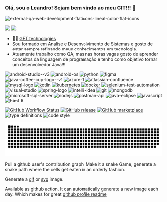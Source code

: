 ### Olá, sou o Leandro! Sejam bem vindo ao meu GIT!!! 👋

<div>
<img width="64" height="64" src="https://img.icons8.com/external-flaticons-lineal-color-flat-icons/64/external-qa-web-development-flaticons-lineal-color-flat-icons.png" alt="external-qa-web-development-flaticons-lineal-color-flat-icons"/>

<a href = "mailto:leandroviersberg@gmail.com"><img src="https://img.shields.io/badge/-Gmail-%23333?style=for-the-badge&logo=gmail&logoColor=white" target="_blank"></a>
  <a href="https://www.linkedin.com/in/leandro-viersberg/" target="_blank"><img src="https://img.shields.io/badge/-LinkedIn-%230077B5?style=for-the-badge&logo=linkedin&logoColor=white" target="_blank"></a>
  
- :office_worker: [GFT technologies]((https://www.gft.com/br/pt))
- Sou formado em Analise e Desenvolvimento de Sistemas e gosto de estar sempre refinando meus conhecimentos em tecnologia.
- Atuamente trabalho como QA, mas nas horas vagas gosto de aprender conceitos da linguagem de programação e tenho como objetivo
tornar um desenvolvedor Java!!!
</div>
  
 <div> 
<img width="50" height="50" src="https://img.icons8.com/color/50/android-studio--v3.png" alt="android-studio--v3"/>
<img width="50" height="50" src="https://img.icons8.com/3d-fluency/50/android-os.png" alt="android-os"/>
<img width="50" height="50" src="https://img.icons8.com/3d-fluency/50/python.png" alt="python"/>
<img width="50" height="50" src="https://img.icons8.com/cute-clipart/50/figma.png" alt="figma"/>
<img width="50" height="50" src="https://img.icons8.com/color/50/java-coffee-cup-logo--v1.png" alt="java-coffee-cup-logo--v1"/>
<img width="50" height="50" src="https://img.icons8.com/color/50/azure-1.png" alt="azure-1"/>
<img width="50" height="50" src="https://img.icons8.com/color/50/atlassian-confluence.png" alt="atlassian-confluence"/>
<img width="50" height="50" src="https://img.icons8.com/fluency/50/mysql-logo.png" alt="mysql-logo"/>
<img width="50" height="50" src="https://img.icons8.com/color/50/kotlin.png" alt="kotlin"/>
<img width="50" height="50" src="https://img.icons8.com/color/50/kubernetes.png" alt="kubernetes"/>
<img width="50" height="50" src="https://img.icons8.com/dusk/50/docker.png" alt="docker"/>
<img width="50" height="50" src="https://img.icons8.com/officel/50/selenium-test-automation.png" alt="selenium-test-automation"/>
<img width="50" height="50" src="https://img.icons8.com/fluency/50/visual-studio.png" alt="visual-studio"/>
<img width="50" height="50" src="https://img.icons8.com/color/50/spring-logo.png" alt="spring-logo"/>
<img width="50" height="50" src="https://img.icons8.com/plasticine/50/intellij-idea.png" alt="intellij-idea"/>
<img width="50" height="50" src="https://img.icons8.com/color/50/git.png" alt="git"/>
<img width="50" height="50" src="https://img.icons8.com/color/50/mongodb.png" alt="mongodb"/>
<img width="50" height="50" src="https://img.icons8.com/color/50/microsoft-sql-server.png" alt="microsoft-sql-server"/>
<img width="50" height="50" src="https://img.icons8.com/color/50/nodejs.png" alt="nodejs"/>
<img width="50" height="50" src="https://img.icons8.com/dusk/50/postman-api.png" alt="postman-api"/>    
<img width="50" height="50" src="https://img.icons8.com/officel/50/java-eclipse.png" alt="java-eclipse"/>
<img width="50" height="50" src="https://img.icons8.com/arcade/50/javascript.png" alt="javascript"/>
<img width="50" height="50" src="https://img.icons8.com/arcade/50/html-5.png" alt="html-5"/>
</div>  
   
  
  
 <div>  
  
[![GitHub Workflow Status](https://img.shields.io/github/actions/workflow/status/platane/platane/main.yml?label=action&style=flat-square)](https://github.com/Platane/Platane/actions/workflows/main.yml)
[![GitHub release](https://img.shields.io/github/release/platane/snk.svg?style=flat-square)](https://github.com/platane/snk/releases/latest)
[![GitHub marketplace](https://img.shields.io/badge/marketplace-snake-blue?logo=github&style=flat-square)](https://github.com/marketplace/actions/generate-snake-game-from-github-contribution-grid)
![type definitions](https://img.shields.io/npm/types/typescript?style=flat-square)
![code style](https://img.shields.io/badge/code_style-prettier-ff69b4.svg?style=flat-square)

 </div> 

<picture>
  <source
    media="(prefers-color-scheme: dark)"
    srcset="
      https://raw.githubusercontent.com/platane/snk/output/github-contribution-grid-snake-dark.svg
    "
  />
  <source
    media="(prefers-color-scheme: light)"
    srcset="
      https://raw.githubusercontent.com/platane/snk/output/github-contribution-grid-snake.svg
    "
  />
  <img
    alt="github contribution grid snake animation"
    src="https://raw.githubusercontent.com/platane/snk/output/github-contribution-grid-snake.svg"
  />
</picture>

Pull a github user's contribution graph.
Make it a snake Game, generate a snake path where the cells get eaten in an orderly fashion.

Generate a [gif](https://github.com/Platane/snk/raw/output/github-contribution-grid-snake.gif) or [svg](https://github.com/Platane/snk/raw/output/github-contribution-grid-snake.svg) image.

Available as github action. It can automatically generate a new image each day. Which makes for great [github profile readme](https://docs.github.com/en/free-pro-team@latest/github/setting-up-and-managing-your-github-profile/managing-your-profile-readme)
<!--
**leandroviersberg/leandroviersberg** is a ✨ _special_ ✨ repository because its `README.md` (this file) appears on your GitHub profile.

Here are some ideas to get you started:

- 🔭 I’m currently working on ...
- 🌱 I’m currently learning ...
- 👯 I’m looking to collaborate on ...
- 🤔 I’m looking for help with ...
- 💬 Ask me about ...
- 📫 How to reach me: ...
- 😄 Pronouns: ...
- ⚡ Fun fact: ...
-->
